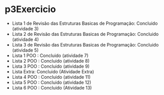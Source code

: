 # p3Exercicio
- Lista 1 de Revisão das Estruturas Basicas de Programação: Concluido (atividade 3)
- Lista 2 de Revisão das Estruturas Basicas de Programação: Concluido (atividade 4)
- Lista 3 de Revisão das Estruturas Basicas de Programação: Concluido (atividade 5)
- Lista 1 POO : Concluido (atividade 7)
- Lista 2 POO : Concluido (atividade 8)
- Lista 3 POO : Concluido (atividade 9)
- Lista Extra: Concluido (Atividade Extra)
- Lista 4 POO : Concluido (atividade 11)
- Lista 5 POO : Concluido (atividade 12)
- Lista 6 POO : Concluido (Atividade 13)
  
